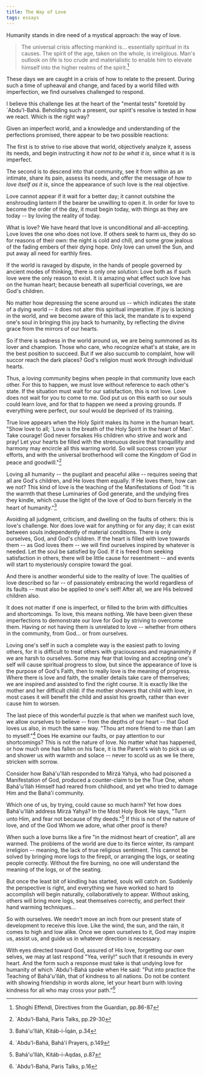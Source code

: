 ```yaml
---
title: The Way of Love
tags: essays
---
```


Humanity stands in dire need of a mystical approach: the way of love.

> The universal crisis affecting mankind is... essentially spiritual in
> its causes.  The spirit of the age, taken on the whole, is
> irreligious.  Man's outlook on life is too crude and materialistic to
> enable him to elevate himself into the higher realms of the spirit.[^1]

These days we are caught in a crisis of how to relate to the present.
During such a time of upheaval and change, and faced by a world filled
with imperfection, we find ourselves challenged to respond.

I believe this challenge lies at the heart of the "mental tests"
foretold by `Abdu'l-Bahá.  Beholding such a present, our spirit's
resolve is tested in how we react.  Which is the right way?

Given an imperfect world, and a knowledge and understanding of the
perfections promised, there appear to be two possible reactions:

The first is to strive to rise above that world, objectively analyze it,
assess its needs, and begin instructing it *how not to be what it is*,
since what it is is imperfect.

The second is to descend into that community, see it from within as an
intimate, share its pain, assess its needs, and offer the message of *how
to love itself as it is*, since the appearance of such love is the real
objective.

Love cannot appear if it wait for a better day; it cannot outshine the
enshrouding lantern if the bearer be unwilling to open it.  In order for
love to become the order of the day, it must begin today, with things as
they are today -- by loving the reality of today.

What is love?  We have heard that love is unconditional and
all-accepting.  Love loves the one who does not love.  If others seek to
harm us, they do so for reasons of their own: the night is cold and
chill, and some grow jealous of the fading embers of their dying hope.
Only love can unveil the Sun, and put away all need for earthly fires.

If the world is ravaged by dispute, in the hands of people governed by
ancient modes of thinking, there is only one solution: Love both as if
such love were the only reason to exist.  It is amazing what effect such
love has on the human heart; because beneath all superficial coverings,
we are God's children.

No matter how depressing the scene around us -- which indicates the
state of a dying world -- it does not alter this spiritual imperative.
If joy is lacking in the world, and we become aware of this lack, the
mandate is to expend one's soul in bringing this joy back to humanity,
by reflecting the divine grace from the mirrors of our hearts.

So if there is sadness in the world around us, we are being summoned as
its lover and champion.  Those who care, who recognize what's at stake,
are in the best position to succeed.  But if we also succumb to
complaint, how will succor reach the dark places?  God's religion must
work through individual hearts.

Thus, a loving community begins when people in that community love each
other.  For this to happen, we must love without reference to each
other's state.  If the situation must wait for our satisfaction, this is
not love.  Love does not wait for you to come to me.  God put us on this
earth so our souls could learn love, and for that to happen we need a
proving grounds.  If everything were perfect, our soul would be deprived
of its training.

True love appears when the Holy Spirit makes its home in the human
heart. "Show love to all; `Love is the breath of the Holy Spirit in the
heart of Man'.  Take courage!  God never forsakes His children who
strive and work and pray!  Let your hearts be filled with the strenuous
desire that tranquillity and harmony may encircle all this warring
world.  So will success crown your efforts, and with the universal
brotherhood will come the Kingdom of God in peace and goodwill."[^2]

Loving all humanity -- the pugilant and peaceful alike -- requires
seeing that all are God's children, and He loves them equally.  If He
loves them, how can we not?  This kind of love is the teaching of the
Manifestations of God: "It is the warmth that these Luminaries of God
generate, and the undying fires they kindle, which cause the light of
the love of God to burn fiercely in the heart of humanity."[^3]

Avoiding all judgment, criticism, and dwelling on the faults of others:
this is love's challenge.  Nor does love wait for anything or for any
day; it can exist between souls independently of material conditions.
There is only ourselves, God, and God's children.  If the heart is
filled with love towards them -- as God loves them -- we will find
ourselves inspired by whatever is needed.  Let the soul be satisfied by
God.  If it is freed from seeking satisfaction in others, there will be
little cause for resentment -- and events will start to mysteriously
conspire toward the goal.

And there is another wonderful side to the reality of love: The
qualities of love described so far -- of passionately embracing the
world regardless of its faults -- must also be applied to one's self!
After all, we are His beloved children also.

It does not matter if one is imperfect, or filled to the brim with
difficulties and shortcomings.  To love, this means nothing.  We have
been given these imperfections to demonstrate our love for God by
striving to overcome them.  Having or not having them is unrelated to
love -- whether from others in the community, from God... or from
ourselves.

Loving one's self in such a complete way is the easiest path to loving
others, for it is difficult to treat others with graciousness and
magnanimity if we are harsh to ourselves.  Some may fear that loving and
accepting one's self will cause spiritual progress to slow, but since
the appearance of love is the purpose of God's Faith, then to really
love is the meaning of progress.  Where there is love and faith, the
smaller details take care of themselves; we are inspired and assisted to
find the right course.  It is exactly like the mother and her difficult
child: if the mother showers that child with love, in most cases it will
benefit the child and assist his growth, rather than ever cause him to
worsen.

The last piece of this wonderful puzzle is that when we manifest such
love, we allow ourselves to believe -- from the depths of our heart --
that God loves us also, in much the same way.  "Thou art more friend to
me than I am to myself."[^4] Does He examine our faults, or pay attention
to our shortcomings?  This is not the nature of love.  No matter what
has happened, or how much one has fallen on his face, it is the Parent's
wish to pick us up and shower us with warmth and solace -- never to
scold us as we lie there, stricken with sorrow.

Consider how Bahá'u'lláh responded to Mírzá Yahyá, who had poisoned a
Manifestation of God, produced a counter-claim to be the True One, whom
Bahá'u'lláh Himself had reared from childhood, and yet who tried to
damage Him and the Bahá'í community.

Which one of us, by trying, could cause so much harm?  Yet how does
Bahá'u'lláh address Mírzá Yahyá?  In the Most Holy Book He says, "Turn
unto Him, and fear not because of thy deeds."[^5] If this is not of the
nature of love, and of the God Whom we adore, what other proof is there?

When such a love burns like a fire "in the midmost heart of creation",
all are warmed.  The problems of the world are due to its fierce winter,
its rampant irreligion -- meaning, the lack of true religious sentiment.
This cannot be solved by bringing more logs to the firepit, or arranging
the logs, or seating people correctly.  Without the fire burning, no one
will understand the meaning of the logs, or of the seating.

But once the least bit of kindling has started, souls will catch on.
Suddenly the perspective is right, and everything we have worked so hard
to accomplish will begin naturally, collaboratively to appear.  Without
asking, others will bring more logs, seat themselves correctly, and
perfect their hand warming techniques...

So with ourselves.  We needn't move an inch from our present state of
development to receive this love.  Like the wind, the sun, and the rain,
it comes to high and low alike.  Once we open ourselves to it, God may
inspire us, assist us, and guide us in whatever direction is necessary.

With eyes directed toward God, assured of His love, forgetting our own
selves, we may at last respond "Yea, verily!" such that it resounds in
every heart.  And the form such a response must take is that undying
love for humanity of which `Abdu'l-Bahá spoke when He said: "Put into
practice the Teaching of Bahá'u'lláh, that of kindness to all nations.
Do not be content with showing friendship in words alone, let your heart
burn with loving kindness for all who may cross your path."[^6]

[^1]:  Shoghi Effendi, Directives from the Guardian, pp.86-87

[^2]:  `Abdu'l-Bahá, Paris Talks, pp.29-30

[^3]:  Bahá'u'lláh, Kitáb-i-Íqán, p.34

[^4]:  `Abdu'l-Bahá, Bahá'í Prayers, p.149

[^5]:  Bahá'u'lláh, Kitáb-i-Aqdas, p.87

[^6]:  `Abdu'l-Bahá, Paris Talks, p.16



